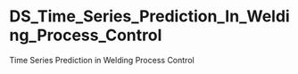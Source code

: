 # DS_Time_Series_Prediction_In_Welding_Process_Control
Time Series Prediction in Welding Process Control

